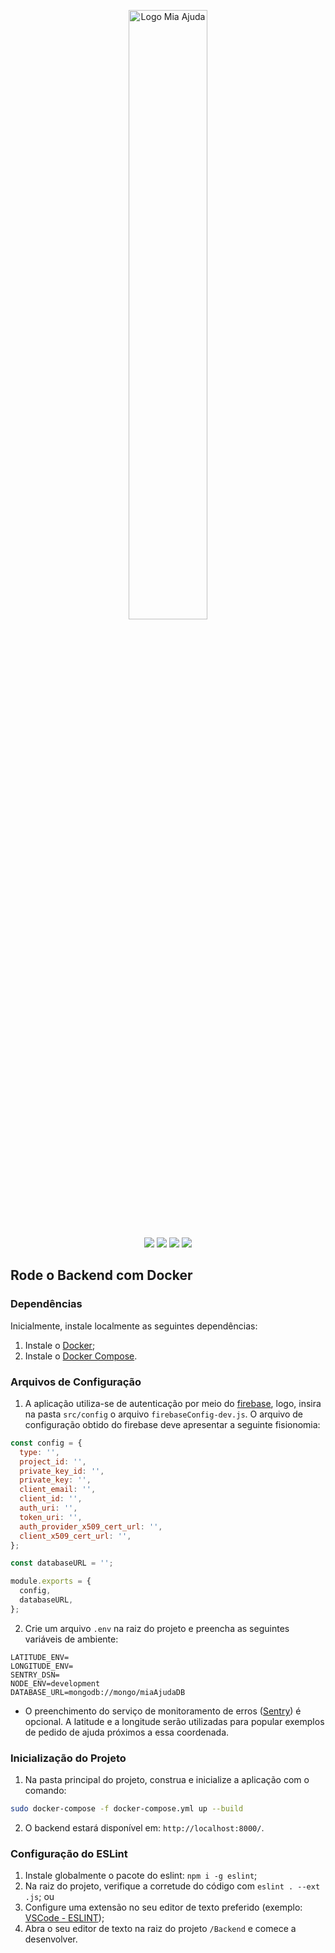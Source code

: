 <p align="center">
  <img src="https://i.imgur.com/5wtqEys.png" alt="Logo Mia Ajuda" width="50%"/>
</p>

<p align="center">
<a href="https://play.google.com/store/apps/details?id=com.unb.miaajuda" target="_blank"><img src="https://img.shields.io/badge/Mia%20Ajuda-Google%20Play-yellow"></a>
<a href="https://miaajuda.netlify.app/" target="_blank"><img src="https://img.shields.io/badge/Mia%20Ajuda-Website-blue"></a>
<a href="https://mia-ajuda.github.io/Documentation/#/" target="_blank"><img src="https://img.shields.io/badge/Mia%20Ajuda-Docs-purple"></a>
<a href="https://github.com/mia-ajuda/Backend/pulls" target="_blank"><img src="https://img.shields.io/github/issues-pr/mia-ajuda/Backend?color=red&label=Pull%20Requests"></a>
</p>

## Rode o Backend com Docker

### Dependências

Inicialmente, instale localmente as seguintes dependências:

1. Instale o [Docker](https://docs.docker.com/install/linux/docker-ce/ubuntu/);
2. Instale o [Docker Compose](https://docs.docker.com/compose/install/).

### Arquivos de Configuração

1. A aplicação utiliza-se de autenticação por meio do [firebase](https://firebase.google.com/), logo, insira na pasta `src/config` o arquivo `firebaseConfig-dev.js`. O arquivo de configuração obtido do firebase deve apresentar a seguinte fisionomia:

```js
const config = {
  type: '',
  project_id: '',
  private_key_id: '',
  private_key: '',
  client_email: '',
  client_id: '',
  auth_uri: '',
  token_uri: '',
  auth_provider_x509_cert_url: '',
  client_x509_cert_url: '',
};

const databaseURL = '';

module.exports = {
  config,
  databaseURL,
};
```

2. Crie um arquivo `.env` na raiz do projeto e preencha as seguintes variáveis de ambiente:

```env
LATITUDE_ENV=
LONGITUDE_ENV=
SENTRY_DSN=
NODE_ENV=development
DATABASE_URL=mongodb://mongo/miaAjudaDB
```

* O preenchimento do serviço de monitoramento de erros ([Sentry](https://sentry.io/)) é opcional. A latitude e a longitude serão utilizadas para popular exemplos de pedido de ajuda próximos a essa coordenada.

### Inicialização do Projeto

1. Na pasta principal do projeto, construa e inicialize a aplicação com o comando:

```bash
sudo docker-compose -f docker-compose.yml up --build
```

2. O backend estará disponível em: `http://localhost:8000/`.

### Configuração do ESLint

1. Instale globalmente o pacote do eslint: `npm i -g eslint`;
2. Na raiz do projeto, verifique a corretude do código com `eslint . --ext .js`; ou
3. Configure uma extensão no seu editor de texto preferido (exemplo: [VSCode - ESLINT](https://marketplace.visualstudio.com/items?itemName=dbaeumer.vscode-eslint));
4. Abra o seu editor de texto na raiz do projeto `/Backend` e comece a desenvolver.
